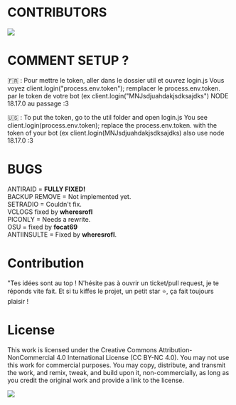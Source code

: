 # CONTRIBUTORS
<a href="https://github.com/20ch/winterway/graphs/contributors">
  <img src="https://contrib.rocks/image?repo=20ch/winterway" />
</a>

# COMMENT SETUP ?

🇫🇷 : Pour mettre le token, aller dans le dossier util et ouvrez login.js
Vous voyez client.login("process.env.token");  remplacer le process.env.token. par le token de votre bot (ex client.login("MNJsdjuahdakjsdksajdks")
NODE 18.17.0 au passage :3 

🇺🇸 : To put the token, go to the util folder and open login.js You see client.login(process.env.token); replace the process.env.token. with the token of your bot (ex client.login(MNJsdjuahdakjsdksajdks) also use node 18.17.0 :3 

# BUGS

ANTIRAID = **FULLY FIXED!** <br>
BACKUP REMOVE = Not implemented yet. <br>
SETRADIO = Couldn't fix. <br> 
VCLOGS fixed by **wheresrofl** <br>
PICONLY = Needs a rewrite. <br>
OSU = fixed by **focat69** <br>
ANTIINSULTE = Fixed by **wheresrofl**. <br>

# Contribution

"Tes idées sont au top ! N'hésite pas à ouvrir un ticket/pull request, je te réponds vite fait. Et si tu kiffes le projet, un petit star ⭐, ça fait toujours plaisir !

# License

This work is licensed under the Creative Commons Attribution-NonCommercial 4.0 International License (CC BY-NC 4.0). You may not use this work for commercial purposes. You may copy, distribute, and transmit the work, and remix, tweak, and build upon it, non-commercially, as long as you credit the original work and provide a link to the license.

<img src="https://img.shields.io/github/license/20ch/crowbot-remade-2024?style=for-the-badge&colorA=131820&colorB=FFFFFF&logo=markdown" />
